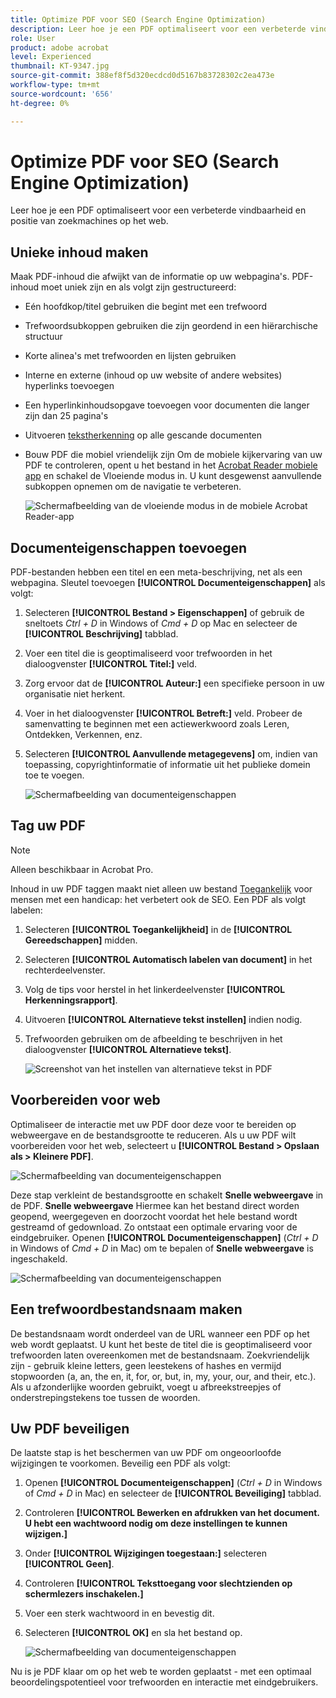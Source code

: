 ```yaml
---
title: Optimize PDF voor SEO (Search Engine Optimization)
description: Leer hoe je een PDF optimaliseert voor een verbeterde vindbaarheid en positie van zoekmachines op het web
role: User
product: adobe acrobat
level: Experienced
thumbnail: KT-9347.jpg
source-git-commit: 388ef8f5d320ecdcd0d5167b83728302c2ea473e
workflow-type: tm+mt
source-wordcount: '656'
ht-degree: 0%

---
```


# Optimize PDF voor SEO (Search Engine Optimization)

Leer hoe je een PDF optimaliseert voor een verbeterde vindbaarheid en positie van zoekmachines op het web.

## Unieke inhoud maken

Maak PDF-inhoud die afwijkt van de informatie op uw webpagina&#39;s. PDF-inhoud moet uniek zijn en als volgt zijn gestructureerd:

* Eén hoofdkop/titel gebruiken die begint met een trefwoord
* Trefwoordsubkoppen gebruiken die zijn geordend in een hiërarchische structuur
* Korte alinea&#39;s met trefwoorden en lijsten gebruiken
* Interne en externe (inhoud op uw website of andere websites) hyperlinks toevoegen
* Een hyperlinkinhoudsopgave toevoegen voor documenten die langer zijn dan 25 pagina&#39;s
* Uitvoeren [tekstherkenning](https://experienceleague.adobe.com/docs/document-cloud-learn/acrobat-learning/getting-started/scan-and-ocr.html) op alle gescande documenten
* Bouw PDF die mobiel vriendelijk zijn Om de mobiele kijkervaring van uw PDF te controleren, opent u het bestand in het [Acrobat Reader mobiele app](https://www.adobe.com/acrobat/mobile/acrobat-reader.html) en schakel de Vloeiende modus in. U kunt desgewenst aanvullende subkoppen opnemen om de navigatie te verbeteren.

   ![Schermafbeelding van de vloeiende modus in de mobiele Acrobat Reader-app](../assets/optimizeseo1.png)

## Documenteigenschappen toevoegen

PDF-bestanden hebben een titel en een meta-beschrijving, net als een webpagina. Sleutel toevoegen **[!UICONTROL Documenteigenschappen]** als volgt:

1. Selecteren **[!UICONTROL Bestand > Eigenschappen]** of gebruik de sneltoets *Ctrl + D* in Windows of *Cmd + D* op Mac en selecteer de **[!UICONTROL Beschrijving]** tabblad.
1. Voer een titel die is geoptimaliseerd voor trefwoorden in het dialoogvenster **[!UICONTROL Titel:]** veld.
1. Zorg ervoor dat de **[!UICONTROL Auteur:]** een specifieke persoon in uw organisatie niet herkent.
1. Voer in het dialoogvenster **[!UICONTROL Betreft:]** veld.
Probeer de samenvatting te beginnen met een actiewerkwoord zoals Leren, Ontdekken, Verkennen, enz.
1. Selecteren **[!UICONTROL Aanvullende metagegevens]** om, indien van toepassing, copyrightinformatie of informatie uit het publieke domein toe te voegen.

   ![Schermafbeelding van documenteigenschappen](../assets/optimizeseo2.png)

## Tag uw PDF

>[!NOTE]
>
>Alleen beschikbaar in Acrobat Pro.

Inhoud in uw PDF taggen maakt niet alleen uw bestand [Toegankelijk](https://experienceleague.adobe.com/docs/document-cloud-learn/acrobat-learning/advanced-tasks/accessibility.html) voor mensen met een handicap: het verbetert ook de SEO. Een PDF als volgt labelen:

1. Selecteren **[!UICONTROL Toegankelijkheid]** in de **[!UICONTROL Gereedschappen]** midden.
1. Selecteren **[!UICONTROL Automatisch labelen van document]** in het rechterdeelvenster.
1. Volg de tips voor herstel in het linkerdeelvenster **[!UICONTROL Herkenningsrapport]**.
1. Uitvoeren **[!UICONTROL Alternatieve tekst instellen]** indien nodig.
1. Trefwoorden gebruiken om de afbeelding te beschrijven in het dialoogvenster **[!UICONTROL Alternatieve tekst]**.

   ![Screenshot van het instellen van alternatieve tekst in PDF](../assets/optimizeseo3.png)

## Voorbereiden voor web

Optimaliseer de interactie met uw PDF door deze voor te bereiden op webweergave en de bestandsgrootte te reduceren. Als u uw PDF wilt voorbereiden voor het web, selecteert u **[!UICONTROL Bestand > Opslaan als > Kleinere PDF]**.

![Schermafbeelding van documenteigenschappen](../assets/optimizeseo4.png)

Deze stap verkleint de bestandsgrootte en schakelt **Snelle webweergave** in de PDF. **Snelle webweergave** Hiermee kan het bestand direct worden geopend, weergegeven en doorzocht voordat het hele bestand wordt gestreamd of gedownload. Zo ontstaat een optimale ervaring voor de eindgebruiker. Openen **[!UICONTROL Documenteigenschappen]** (*Ctrl + D* in Windows of *Cmd + D* in Mac) om te bepalen of **Snelle webweergave** is ingeschakeld.

![Schermafbeelding van documenteigenschappen](../assets/optimizeseo5.png)

## Een trefwoordbestandsnaam maken

De bestandsnaam wordt onderdeel van de URL wanneer een PDF op het web wordt geplaatst. U kunt het beste de titel die is geoptimaliseerd voor trefwoorden laten overeenkomen met de bestandsnaam. Zoekvriendelijk zijn - gebruik kleine letters, geen leestekens of hashes en vermijd stopwoorden (a, an, the en, it, for, or, but, in, my, your, our, and their, etc.). Als u afzonderlijke woorden gebruikt, voegt u afbreekstreepjes of onderstrepingstekens toe tussen de woorden.

## Uw PDF beveiligen

De laatste stap is het beschermen van uw PDF om ongeoorloofde wijzigingen te voorkomen. Beveilig een PDF als volgt:

1. Openen **[!UICONTROL Documenteigenschappen]** (*Ctrl + D* in Windows of *Cmd + D* in Mac) en selecteer de **[!UICONTROL Beveiliging]** tabblad.
1. Controleren **[!UICONTROL Bewerken en afdrukken van het document. U hebt een wachtwoord nodig om deze instellingen te kunnen wijzigen.]**
1. Onder **[!UICONTROL Wijzigingen toegestaan:]** selecteren **[!UICONTROL Geen]**.
1. Controleren **[!UICONTROL Teksttoegang voor slechtzienden op schermlezers inschakelen.]**
1. Voer een sterk wachtwoord in en bevestig dit.
1. Selecteren **[!UICONTROL OK]** en sla het bestand op.

   ![Schermafbeelding van documenteigenschappen](../assets/optimizeseo6.png)

Nu is je PDF klaar om op het web te worden geplaatst - met een optimaal beoordelingspotentieel voor trefwoorden en interactie met eindgebruikers.